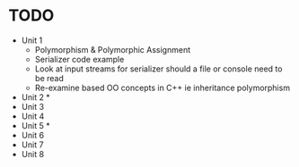 # TODO

* Unit 1
  * Polymorphism & Polymorphic Assignment
  * Serializer code example
  * Look at input streams for serializer should a file or console need to be read
  * Re-examine based OO concepts in C++ ie inheritance polymorphism
* Unit 2
  * 
* Unit 3
* Unit 4
* Unit 5
  \* 
* Unit 6
* Unit 7
* Unit 8



